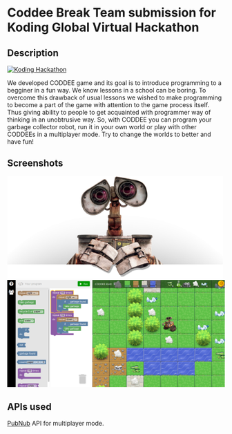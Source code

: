 # Coddee Break Team submission for Koding Global Virtual Hackathon

## Description

[![Koding Hackathon](/images/badge.png?raw=true "Koding Hackathon")](https://koding.com/Hackathon)

We developed CODDEE game and its goal is to introduce programming to a begginer in a fun way. We know lessons in a school can be boring. To overcome this drawback of usual lessons we wished to make programming to become a part of the game with attention to the game process itself. Thus giving ability to people to get acquainted with programmer way of thinking in an unobtrusive way. So, with CODDEE you can program your garbage collector robot, run it in your own world or play with other CODDEEs in a multiplayer mode. Try to change the worlds to better and have fun!

## Screenshots

![CODDEE](/images/walle-splash-white.png?raw=true "CODDEE")
![CODDEE main screen](/images/screen1.png?raw=true "CODDEE main screen")

## APIs used

[PubNub](http://www.pubnub.com/) API for multiplayer mode.


